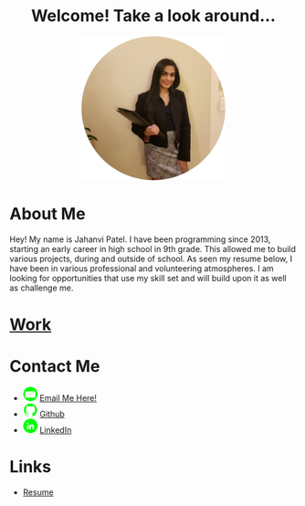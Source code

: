 <center>
  <h1>Welcome! Take a look around...</h1>
  <img src = "images/1_circle.png" height="50%" width="50%"/> 
</center>

<h1>About Me</h1>
Hey! My name is Jahanvi Patel. I have been programming since 2013, starting an early career in high school in 9th grade. This allowed me to build various projects, during and outside of school. As seen my resume below, I have been in various professional and volunteering atmospheres. I am looking for opportunities that use my skill set and will build upon it as well as challenge me.

<h1><a href="./Work.md">Work</a></h1>
      
<h1>Contact Me</h1>
<ul>
  <li><img src="images/email_icon.png" height="25px"/> <a href= "mailto:jahanvi316@gmail.com"> Email Me Here! </a></li>
  <li><img src="images/github_icon.png" height="25px"/> <a href="https://www.github.com/jahanvi316"> Github </a></li>
  <li><img src="images/linkedin_icon.png" height="25px"/> <a href="https://www.linkedin.com/in/jahanvipatel"> LinkedIn </a></li>
</ul>

<h1>Links</h1>
<ul>
  <li><a href="Resume_Jahanvi Patel_10.1.2020.pdf"> Resume </a></li>
</ul>


